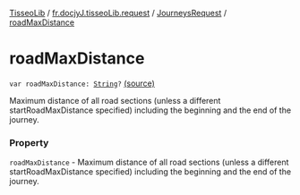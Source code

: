 [TisseoLib](../../index.md) / [fr.docjyJ.tisseoLib.request](../index.md) / [JourneysRequest](index.md) / [roadMaxDistance](./road-max-distance.md)

# roadMaxDistance

`var roadMaxDistance: `[`String`](https://kotlinlang.org/api/latest/jvm/stdlib/kotlin/-string/index.html)`?` [(source)](https://github.com/docjyJ/TisseoLib/tree/master/src/main/kotlin/fr/docjyJ/tisseoLib/request/JourneysRequest.kt#L52)

Maximum distance of all road sections (unless a different startRoadMaxDistance specified) including the beginning and the end of the journey.

### Property

`roadMaxDistance` - Maximum distance of all road sections (unless a different startRoadMaxDistance specified) including the beginning and the end of the journey.